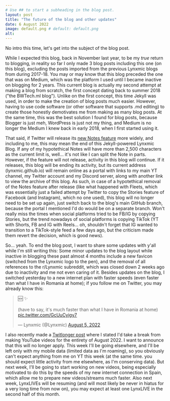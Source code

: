 ```yaml
---
# Use ## to start a subheading in the blog post.
layout: post
title: "The future of the blog and other updates"
date: 6 August 2022
image: default.png # default: default.png
alt:
---
```

No intro this time, let's get into the subject of the blog post.

While I expected this blog, back in November last year, to be my *true* return to blogging, in reality so far I only made 3 blog posts including this one (on this blog), excluding the posts imported from the previous Lynxmic blogs from during 2017-18. You may or may know that this blog preceded the one that was on Medium, which was the platform I used until I became inactive on blogging for 2 years. This current blog is actually my second attempt at making a blog from scratch, the first concept dating back to summer 2018 ("the BWTech.ml blog"). Unlike on the first concept, this time Jekyll was used, in order to make the creation of blog posts much easier. However, having to use code software (or other software that supports .md editing) to create those honestly demotivates me from making as many blog posts. At the same time, this was the best solution I found for blog posts, because Blogger is just meh, WordPress is just not my thing, and Medium is no longer the Medium I knew back in early 2018, when I first started using it.

That said, if Twitter will release its [new Notes feature][1] more widely, and including to me, this may mean the end of this Jekyll-powered Lynxmic Blog. If any of my hypotethical Notes will have more than 2,500 characters as the current limit is, well... it's not like I can split the Note in parts. However, if the feature will not release, activity in this blog will continue. If it releases, this blog will be ending its activity, but its current address (lynxmic.github.io) will remain online as a portal with links to my main YT channel, my Twitter account and my Discord server, along with another link to view the archive of this blog. As such, in case of a hypotethical removal of the Notes feature after release (like what happened with Fleets, which was essentially just a failed attempt by Twitter to copy the Stories feature of Facebook (and Instagram), which no one used), this blog will no longer need to be set up again, just switch back to the blog's main GitHub branch, because the portal I mentioned I'd do would be on a separate branch. Won't really miss the times when social platforms tried to be FB/IG by copying Stories, but the trend nowadays of social platforms is copying TikTok (YT with Shorts, FB and IG with Reels... oh, shouldn't forget that IG wanted to transition to a TikTok-style feed a few days ago, but the criticism made them revert the decision, which is good news).

So... yeah. To end the blog post, I want to share some updates with y'all while I'm still writing this: Some minor updates to the blog layout while inactive in blogging these past almost 4 months include a new favicon (switched from the Lynxmic logo to the pen), and the removal of all references to the r/Lynxmic subreddit, which was closed down 2 weeks ago due to inactivity and me not even caring of it. Besides updates on the blog, I switched yesterday to a new internet plan with faster speeds (even faster than what I have in Romania at home); if you follow me on Twitter, you may already know this:

<blockquote class="twitter-tweet" data-dnt="true" data-theme="dark"><p lang="en" dir="ltr">🆕 ✨<br><br>(have to say, it&#39;s much faster than what I have in Romania at home) <a href="https://t.co/GcUuCyigy7">pic.twitter.com/GcUuCyigy7</a></p>&mdash; Lynxmic (@Lynxmic) <a href="https://twitter.com/Lynxmic/status/1555631452045426689?ref_src=twsrc%5Etfw">August 5, 2022</a></blockquote> <script async src="https://platform.twitter.com/widgets.js" charset="utf-8"></script>

I also recently made a [Twitlonger post][2] where I stated I'd take a break from making YouTube videos for the entirety of August 2022. I want to announce that this will no longer apply. This week I'll be going elsewhere, and I'll be left only with my mobile data (limited data as I'm roaming), so you obviously can't expect anything from me on YT this week (at the same time. you should expect little activity from me elsewhere, as I'm conserving data). But next week, I'll be going to start working on new videos, being especially motivated to do this by the speeds of my new internet connection in Spain, which allow me to prepare new videos/streams much faster. Also next week, LynxLIVEs will be resuming (and will most likely be never in hiatus for a very long time from now on), you may expect at least one LynxLIVE in the second half of this month.

[1]: https://help.twitter.com/en/using-twitter/notes
[2]: https://www.twitlonger.com/show/n_1ss3jv2
